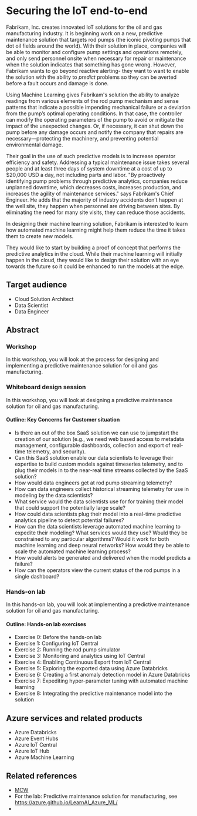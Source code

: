 # Securing the IoT end-to-end
Fabrikam, Inc. creates innovated IoT solutions for the oil and gas manufacturing industry. It is beginning work on a new, predictive maintenance solution that targets rod pumps (the iconic pivoting pumps that dot oil fields around the world). With their solution in place, companies will be able to monitor and configure pump settings and operations remotely, and only send personnel onsite when necessary for repair or maintenance when the solution indicates that something has gone wrong. However, Fabrikam wants to go beyond reactive alerting- they want to want to enable the solution with the ability to *predict* problems so they can be averted before a fault occurs and damage is done.

Using Machine Learning gives Fabrikam's solution the ability to analyze readings from various elements of the rod pump mechanism and sense patterns that indicate a possible impending mechanical failure or a deviation from the pump’s optimal operating conditions. In that case, the controller can modify the operating parameters of the pump to avoid or mitigate the impact of the unexpected changes. Or, if necessary, it can shut down the pump before any damage occurs and notify the company that repairs are necessary—protecting the machinery, and preventing potential environmental damage.

Their goal in the use of such predictive models is to increase operator efficiency and safety. Addressing a typical maintenance issue takes several people and at least three days of system downtime at a cost of up to $20,000 USD a day, not including parts and labor. "By proactively identifying pump problems through predictive analytics, companies reduce unplanned downtime, which decreases costs, increases production, and increases the agility of maintenance services." says Fabrikam's Chief Engineer. He adds that the majority of industry accidents don’t happen at the well site, they happen when personnel are driving between sites. By eliminating the need for many site visits, they can reduce those accidents.

In designing their machine learning solution, Fabrikam is interested to learn how automated machine learning might help them reduce the time it takes them to create new models.

They would like to start by building a proof of concept that performs the predictive analytics in the cloud. While their machine learning will initially happen in the cloud, they would like to design their solution with an eye towards the future so it could be enhanced to run the models at the edge. 

## Target audience
-	Cloud Solution Architect
-   Data Scientist
-   Data Engineer


## Abstract

### Workshop
In this workshop, you will look at the process for designing and implementing a predictive maintenance solution for oil and gas manufacturing.

### Whiteboard design session
In this workshop, you will look at designing a predictive maintenance solution for oil and gas manufacturing.

#### Outline: Key Concerns for Customer situation ####
- Is there an out of the box SaaS solution we can use to jumpstart the creation of our solution (e.g., we need web based access to metadata management, configurable dashboards, collection and export of real-time telemetry, and security).
- Can this SaaS solution enable our data scientists to leverage their expertise to build custom models against timeseries telemetry, and to plug their models in to the near-real time streams collected by the SaaS solution? 
- How would data engineers get at rod pump streaming telemetry? 
- How can data engineers collect historical streaming telemetry for use in modeling by the data scientists?
- What service would the data scientists use for for training their model that could support the potentially large scale?
- How could data scientists plug their model into a real-time predictive analytics pipeline to detect potential failures?
- How can the data scientists leverage automated machine learning to expedite their modeling? What services would they use? Would they be constrained to any particular algorithms? Would it work for both machine learning and deep neural networks? How would they be able to scale the automated machine learning process?
- How would alerts be generated and delivered when the model predicts a failure?
- How can the operators view the current status of the rod pumps in a single dashboard?


### Hands-on lab 
In this hands-on lab, you will look at implementing a predictive maintenance solution for oil and gas manufacturing.

#### Outline: Hands-on lab exercises
- Exercise 0: Before the hands-on lab
- Exercise 1: Configuring IoT Central
- Exercise 2: Running the rod pump simulator
- Exercise 3: Monitoring and analytics using IoT Central
- Exercise 4: Enabling Continuous Export from IoT Central
- Exercise 5: Exploring the exported data using Azure Databricks
- Exercise 6: Creating a first anomaly detection model in Azure Databricks
- Exercise 7: Expediting hyper-parameter tuning with automated machine learning
- Exercise 8: Integrating the predictive maintenance model into the solution

## Azure services and related products
-	Azure Databricks
-   Azure Event Hubs
-	Azure IoT Central
-	Azure IoT Hub
-	Azure Machine Learning

## Related references
- [MCW](https://github.com/Microsoft/MCW)
- For the lab: Predictive maintenance solution for manufacturing, see https://azure.github.io/LearnAI_Azure_ML/
- 
